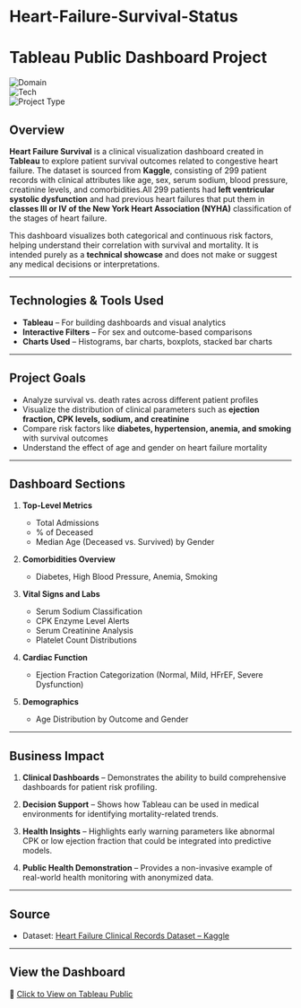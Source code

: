 # Heart-Failure-Survival-Status

# Tableau Public Dashboard Project

![Domain](https://img.shields.io/badge/Domain-Healthcare-blue?style=for-the-badge)  
![Tech](https://img.shields.io/badge/Tech-Tableau-green?style=for-the-badge)  
![Project Type](https://img.shields.io/badge/Type-Clinical%20Data%20Visualization-yellow?style=for-the-badge)

## Overview

**Heart Failure Survival** is a clinical visualization dashboard created in **Tableau** to explore patient survival outcomes related to congestive heart failure. The dataset is sourced from **Kaggle**, consisting of 299 patient records with clinical attributes like age, sex, serum sodium, blood pressure, creatinine levels, and comorbidities.All 299 patients had **left ventricular systolic dysfunction** and had previous heart failures that put them in **classes III or IV of the New York Heart Association (NYHA)** classification of the stages of heart failure.


This dashboard visualizes both categorical and continuous risk factors, helping understand their correlation with survival and mortality. It is intended purely as a **technical showcase** and does not make or suggest any medical decisions or interpretations.

---

## Technologies & Tools Used

- **Tableau** – For building dashboards and visual analytics  
- **Interactive Filters** – For sex and outcome-based comparisons  
- **Charts Used** – Histograms, bar charts, boxplots, stacked bar charts  

---

## Project Goals

- Analyze survival vs. death rates across different patient profiles  
- Visualize the distribution of clinical parameters such as **ejection fraction, CPK levels, sodium, and creatinine**  
- Compare risk factors like **diabetes, hypertension, anemia, and smoking** with survival outcomes  
- Understand the effect of age and gender on heart failure mortality  

---

## Dashboard Sections

1. **Top-Level Metrics**  
   - Total Admissions  
   - % of Deceased  
   - Median Age (Deceased vs. Survived) by Gender

2. **Comorbidities Overview**  
   - Diabetes, High Blood Pressure, Anemia, Smoking

3. **Vital Signs and Labs**  
   - Serum Sodium Classification  
   - CPK Enzyme Level Alerts  
   - Serum Creatinine Analysis  
   - Platelet Count Distributions

4. **Cardiac Function**  
   - Ejection Fraction Categorization (Normal, Mild, HFrEF, Severe Dysfunction)

5. **Demographics**  
   - Age Distribution by Outcome and Gender

---

## Business Impact

1. **Clinical Dashboards** – Demonstrates the ability to build comprehensive dashboards for patient risk profiling.

2. **Decision Support** – Shows how Tableau can be used in medical environments for identifying mortality-related trends.

3. **Health Insights** – Highlights early warning parameters like abnormal CPK or low ejection fraction that could be integrated into predictive models.

4. **Public Health Demonstration** – Provides a non-invasive example of real-world health monitoring with anonymized data.

---

## Source

- Dataset: [Heart Failure Clinical Records Dataset – Kaggle](https://www.kaggle.com/datasets/andrewmvd/heart-failure-clinical-data)

---

## View the Dashboard

🔗 [Click to View on Tableau Public](https://public.tableau.com/app/profile/anushree.biswas/viz/HeartFailure_Dashboard)



 

